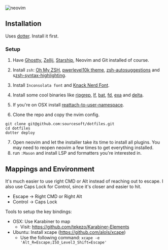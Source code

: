 ![neovim](https://github.com/sourcesoft/dotfiles/assets/608906/165f2fee-bb89-43f8-a547-1673f0bdbcb4)

## Installation

Uses [dotter](https://github.com/SuperCuber/dotter). Install it first.

### Setup

1. Have [Ghostty](https://ghostty.org/), [Zellij](https://github.com/zellij-org/zellij), [Starship](https://starship.rs/), Neovim and Git installed of course.

2. Install `zsh`: [Oh My ZSH](https://github.com/robbyrussell/oh-my-zsh), [pwerlevel10k theme](https://github.com/romkatv/powerlevel10k#oh-my-zsh), [zsh-autosuggestions](https://github.com/zsh-users/zsh-autosuggestions/blob/master/INSTALL.md) and s[zsh-syntax-highlighting](https://github.com/zsh-users/zsh-syntax-highlighting/blob/master/INSTALL.md).

3. Install `Inconsolata font`  and [Knack Nerd Font](https://github.com/enricobacis/.dotfiles/blob/master/osx-fonts/Library/Fonts/Knack%20Regular%20Nerd%20Font%20Complete.ttf).

4. Install some cool binaries like [ripgrep](https://github.com/BurntSushi/ripgrep), [lf](https://github.com/gokcehan/lf), [bat](https://github.com/sharkdp/bat), [fd](https://github.com/sharkdp/fd), [exa](https://github.com/ogham/exa) and [delta](https://github.com/dandavison/delta).

5. If you're on OSX install [reattach-to-user-namespace](https://github.com/ChrisJohnsen/tmux-MacOSX-pasteboard).

6. Clone the repo and copy the nvim config.

```
git clone git@github.com:sourcesoft/dotfiles.git
cd dotfiles
dotter deploy
```

7. Open neovim and let the installer take its time to install all plugins. You may need to reopen neovim a few times to get everything installed.
8. run `:Mason` and install LSP and formatters you're interested in.

## Mappings and Environment

It's much easier to use right CMD or Alt instead of reaching out to escape.
I also use Caps Lock for Control, since it's closer and easier to hit.
- Escape -> Right CMD or Right Alt
- Control -> Caps Lock

Tools to setup the key bindings:
- OSX: Use Karabiner to map
  - Visit: https://github.com/tekezo/Karabiner-Elements
- Ubuntu: Install xcape (https://github.com/alols/xcape)
  - Use the following command: `xcape -e 'Alt_R=Escape;ISO_Level3_Shift=Escape'`
